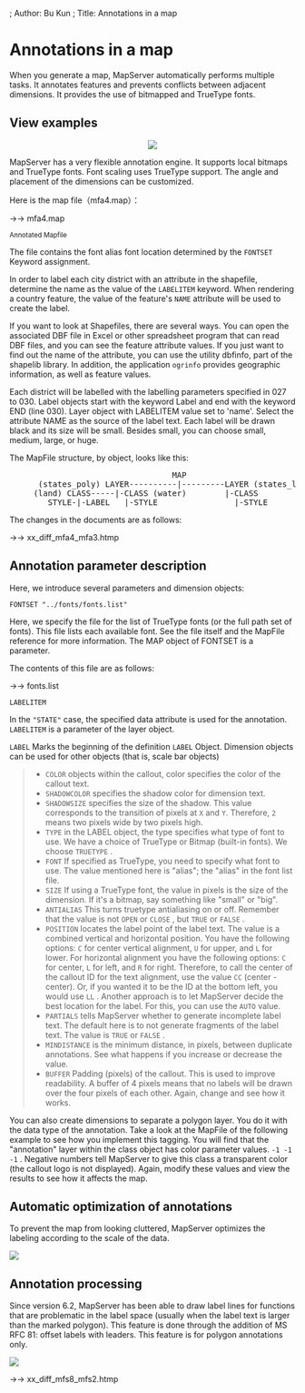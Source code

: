 ; Author: Bu Kun
; Title: Annotations in a map

# Annotations in a map

When you generate a map, MapServer automatically performs multiple tasks. It annotates features and prevents conflicts between adjacent dimensions.
It provides the use of bitmapped and TrueType fonts.

## View examples

<p align="center">
<img class="img_border" src="http://webgis.pub/cgi-bin/mapserv?map=/owg/mfa4.map&layer=states_poly&layer=states_line&mode=map" />
</p>


MapServer has a very flexible annotation engine. It supports local bitmaps and TrueType fonts.
Font scaling uses TrueType support. The angle and placement of the dimensions can be customized.

<!-- If you take the time to learn the many parameters involved in creating good annotations, you will be rewarded with knowledgeable and beautiful maps. -->

Here is the map file（mfa4.map）：

->-> mfa4.map


<small>Annotated Mapfile </small>


The file contains the font alias font location determined by the ``FONTSET`` Keyword assignment.

In order to label each city district with an attribute in the shapefile, determine the name as the value of the ``LABELITEM`` keyword. When rendering a country feature, the value of the feature's ``NAME`` attribute will be used to create the label.

If you want to look at Shapefiles, there are several ways. You can open the associated DBF file in Excel or other spreadsheet program that can read DBF files, and you can see the feature attribute values. If you just want to find out the name of the attribute, you can use the utility dbfinfo, part of the shapelib library. In addition, the application ``ogrinfo`` provides geographic information, as well as feature values.

Each district will be labelled with the labelling parameters specified in 027 to 030.
Label objects start with the keyword Label and end with the keyword END (line 030).
Layer object with LABELITEM value set to 'name'. Select the attribute NAME as the source of the label text. Each label will be drawn black and its size will be small. Besides small, you can choose small, medium, large, or huge.

The MapFile structure, by object, looks like this:

<pre>
                                  MAP
      (states_poly) LAYER----------|---------LAYER (states_line)
     (land) CLASS-----|-CLASS (water)        |-CLASS
        STYLE-|-LABEL   |-STYLE                |-STYLE
</pre>


The changes in the documents are as follows:

->-> xx_diff_mfa4_mfa3.htmp


## Annotation parameter description

Here, we introduce several parameters and dimension objects:

    FONTSET "../fonts/fonts.list"

Here, we specify the file for the list of TrueType fonts (or the full path set of fonts).
This file lists each available font. See the file itself and the MapFile reference for more information.
The MAP object of FONTSET is a parameter.

The contents of this file are as follows:

->-> fonts.list

``LABELITEM``

In the ``"STATE"`` case, the specified data attribute is used for the annotation. ``LABELITEM`` is a parameter of the layer object.

``LABEL`` Marks the beginning of the definition ``LABEL`` Object. Dimension objects can be used for other objects (that is, scale bar objects)

> - ``COLOR`` objects within the callout, color specifies the color of the callout text.
> - ``SHADOWCOLOR`` specifies the shadow color for dimension text.
> - ``SHADOWSIZE`` specifies the size of the shadow. This value corresponds to the transition of pixels at ``X`` and ``Y``. Therefore, ``2`` means two pixels wide by two pixels high.
> - ``TYPE`` in the LABEL object, the type specifies what type of font to use. We have a choice of TrueType or Bitmap (built-in fonts). We choose ``TRUETYPE`` .
> - ``FONT`` If specified as TrueType, you need to specify what font to use. The value mentioned here is "alias"; the "alias" in the font list file.
> - ``SIZE`` If using a TrueType font, the value in pixels is the size of the dimension. If it's a bitmap, say something like "small" or "big".
> - ``ANTIALIAS`` This turns truetype antialiasing on or off. Remember that the value is not ``OPEN`` or ``CLOSE`` , but ``TRUE`` or ``FALSE`` .
> - ``POSITION`` locates the label point of the label text. The value is a combined vertical and horizontal position. You have the following options: ``C`` for center vertical alignment, ``U`` for upper, and ``L`` for lower. For horizontal alignment you have the following options: ``C`` for center, ``L`` for left, and ``R`` for right. Therefore, to call the center of the callout ID for the text alignment, use the value ``CC`` (center - center). Or, if you wanted it to be the ID at the bottom left, you would use ``LL`` . Another approach is to let MapServer decide the best location for the label. For this, you can use the ``AUTO`` value.
> - ``PARTIALS`` tells MapServer whether to generate incomplete label text. The default here is to not generate fragments of the label text. The value is ``TRUE`` or ``FALSE`` .
> - ``MINDISTANCE`` is the minimum distance, in pixels, between duplicate annotations. See what happens if you increase or decrease the value.
> - ``BUFFER`` Padding (pixels) of the callout. This is used to improve readability. A buffer of 4 pixels means that no labels will be drawn over the four pixels of each other. Again, change and see how it works.

You can also create dimensions to separate a polygon layer. You do it with the data type of the annotation.
Take a look at the MapFile of the following example to see how you implement this tagging.
You will find that the "annotation" layer within the class object has color parameter values. ``-1 -1 -1`` .
Negative numbers tell MapServer to give this class a transparent color (the callout logo is not displayed).
Again, modify these values and view the results to see how it affects the map.

## Automatic optimization of annotations

To prevent the map from looking cluttered, MapServer optimizes the labeling according to the scale of the data.

<img class="img_border" src="http://webgis.pub/cgi-bin/mapserv?map=/owg/mfs2.map&layer=states_poly&layer=states_line&mode=map" />


## Annotation processing

Since version 6.2, MapServer has been able to draw label lines for functions that are problematic in the label space (usually when the label text is larger than the marked polygon). This feature is done through the addition of MS RFC 81: offset labels with leaders. This feature is for polygon annotations only.


<img class="img_border" src="http://webgis.pub/cgi-bin/mapserv?map=/owg/mfs8.map&layer=states_poly&layer=states_line&mode=map" />


->-> xx_diff_mfs8_mfs2.htmp
